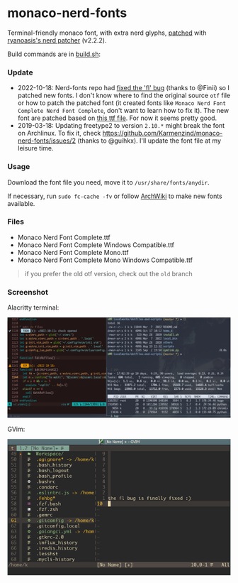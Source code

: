 # monaco-nerd-fonts

Terminal-friendly monaco font, with extra nerd glyphs, [patched](./build.sh) with [ryanoasis's nerd patcher](https://github.com/ryanoasis/nerd-fonts#font-patcher) (v2.2.2).

Build commands are in [build.sh](./build.sh):

### Update

- 2022-10-18: Nerd-fonts repo had [fixed the 'fl' bug](https://github.com/Karmenzind/monaco-nerd-fonts/issues/5#issuecomment-1280295129) (thanks to @Finii) so I patched new fonts. I don't know where to find the original source `otf` file or how to patch the patched font (it created fonts like `Monaco Nerd Font Complete Nerd Font Complete`, don't want to learn how to fix it). The new font are patched based on [this ttf file](https://www.fontmirror.com/monaco). For now it seems pretty good.
- 2019-03-18: Updating freetype2 to version `2.10.*` might break the font on Archlinux. To fix it, check https://github.com/Karmenzind/monaco-nerd-fonts/issues/2 (thanks to @guihkx). I'll update the font file at my leisure time.

### Usage

Download the font file you need, move it to `/usr/share/fonts/anydir`.

If necessary, run `sudo fc-cache -fv` or follow [ArchWiki](https://wiki.archlinux.org/index.php/Fonts#Manual_installation) to make new fonts available.

### Files

- Monaco Nerd Font Complete.ttf
- Monaco Nerd Font Complete Windows Compatible.ttf
- Monaco Nerd Font Complete Mono.ttf
- Monaco Nerd Font Complete Mono Windows Compatible.ttf

> if you prefer the old otf version, check out the `old` branch

### Screenshot

Alacritty terminal:

![](./pics/common.png)

GVim:

![](./pics/gvim.png)

